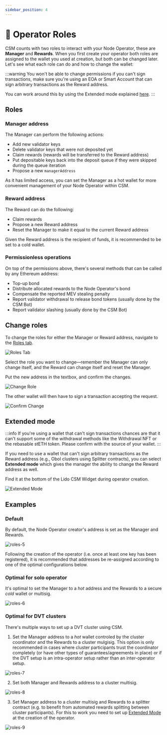 ```yaml
---
sidebar_position: 4
---
```


# 👥 Operator Roles

CSM counts with two roles to interact with your Node Operator, these are **Manager** and **Rewards**. When you first create your operator both roles are assigned to the wallet you used at creation, but both can be changed later. Let's see what each role can do and how to change the wallet:

:::warning
You won't be able to change permissions if you can't sign transactions, make sure you're using an EOA or Smart Account that can sign arbitrary transactions as the Reward address.

You can work around this by using the Extended mode explained [here](#extended-mode).
:::

## Roles
### Manager address

The Manager can perform the following actions:

* Add new validator keys
* Delete validator keys that were not deposited yet
* Claim rewards (rewards will be transferred to the Reward address)
* Put depositable keys back into the deposit queue if they were skipped during the queue iteration
* Propose a new `managerAddress`

As it has limited access, you can set the Manager as a hot wallet for more convenient management of your Node Operator within CSM.

### Reward address

The Reward can do the following:

* Claim rewards
* Propose a new Reward address
* Reset the Manager to make it equal to the current Reward address

Given the Reward address is the recipient of funds, it is recommended to be set to a cold wallet.

### Permissionless operations
On top of the permissions above, there's several methods that can be called by any Ethereum address:
- Top-up bond
- Distribute allocated rewards to the Node Operator's bond
- Compensate the reported MEV stealing penalty
- Report validator withdrawal to release bond tokens (usually done by the CSM Bot)
- Report validator slashing (usually done by the CSM Bot)


## Change roles

To change the roles for either the Manager or Reward address, navigate to the [Roles tab](https://csm.lido.fi/roles/).

![Roles Tab](/img/csm-guide/roles-1.png)

Select the role you want to change—remember the Manager can only change itself, and the Reward can change itself and reset the Manager.

Put the new address in the textbox, and confirm the changes.

![Change Role](/img/csm-guide/roles-2.png)

The other wallet will then have to sign a transaction accepting the request.

![Confirm Change](/img/csm-guide/roles-3.png)

## Extended mode

:::info
If you're using a wallet that can't sign transactions chances are that it can't support some of the withdrawal methods like the Withdrawal NFT or the rebasable stETH token. Please confirm with the source of your wallet.
:::

If you need to use a wallet that can't sign arbitrary transactions as the Reward address (e.g., Obol clusters using Splitter contracts), you can select **Extended mode** which gives the manager the ability to change the Reward address as well.

Find it at the bottom of the Lido CSM Widget during operator creation.

![Extended Mode](/img/csm-guide/roles-4.png)

## Examples
### Default
By default, the Node Operator creator's address is set as the Manager and Rewards.

![roles-5](/img/csm-guide/roles-5.png)

Following the creation of the operator (i.e. once at least one key has been registered), it is recommended that addresses be re-assigned according to one of the optimal configurations below.

### Optimal for solo operator
It's optimal to set the Manager to a *hot* address and the Rewards to a secure *cold* wallet or multisig.

![roles-6](/img/csm-guide/roles-6.png)

### Optimal for DVT clusters
There's multiple ways to set up a DVT cluster using CSM.

1. Set the Manager address to a *hot* wallet controled by the cluster coordinator and the Rewards to a cluster mulgisig. This option is only recommended in cases where cluster participants trust the coordinator completely (or have other types of guarantees/agreements in place) or if the DVT setup is an intra-operator setup rather than an inter-operator setup.

![roles-7](/img/csm-guide/roles-7.png)

2. Set both Manager and Rewards address to a cluster multisig.

![roles-8](/img/csm-guide/roles-8.png)

3. Set Manager address to a cluster multisig and Rewards to a splitter contract (e.g. to benefit from automated rewards splitting between cluster participants). For this to work you need to set up [Extended Mode](#extended-mode) at the creation of the operator.

![roles-9](/img/csm-guide/roles-9.png)